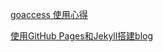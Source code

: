 [goaccess 使用心得](post/2017/03/goaccess.md)

[使用GitHub Pages和Jekyll搭建blog](post/2017/03/use-github-pages-and-jekyll-build-blog.md)